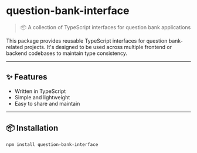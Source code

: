 # question-bank-interface

> 📦 A collection of TypeScript interfaces for question bank applications

This package provides reusable TypeScript interfaces for question bank-related projects. It's designed to be used across multiple frontend or backend codebases to maintain type consistency.

---

## ✨ Features

- Written in TypeScript
- Simple and lightweight
- Easy to share and maintain

---

## 📦 Installation

```bash
npm install question-bank-interface
